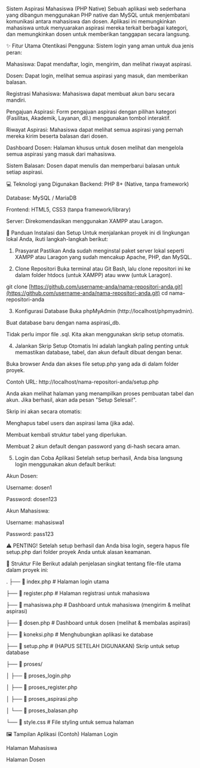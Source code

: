 Sistem Aspirasi Mahasiswa (PHP Native)
Sebuah aplikasi web sederhana yang dibangun menggunakan PHP native dan MySQL untuk menjembatani komunikasi antara mahasiswa dan dosen. Aplikasi ini memungkinkan mahasiswa untuk menyuarakan aspirasi mereka terkait berbagai kategori, dan memungkinkan dosen untuk memberikan tanggapan secara langsung.

✨ Fitur Utama
Otentikasi Pengguna: Sistem login yang aman untuk dua jenis peran:

Mahasiswa: Dapat mendaftar, login, mengirim, dan melihat riwayat aspirasi.

Dosen: Dapat login, melihat semua aspirasi yang masuk, dan memberikan balasan.

Registrasi Mahasiswa: Mahasiswa dapat membuat akun baru secara mandiri.

Pengajuan Aspirasi: Form pengajuan aspirasi dengan pilihan kategori (Fasilitas, Akademik, Layanan, dll.) menggunakan tombol interaktif.

Riwayat Aspirasi: Mahasiswa dapat melihat semua aspirasi yang pernah mereka kirim beserta balasan dari dosen.

Dashboard Dosen: Halaman khusus untuk dosen melihat dan mengelola semua aspirasi yang masuk dari mahasiswa.

Sistem Balasan: Dosen dapat menulis dan memperbarui balasan untuk setiap aspirasi.

💻 Teknologi yang Digunakan
Backend: PHP 8+ (Native, tanpa framework)

Database: MySQL / MariaDB

Frontend: HTML5, CSS3 (tanpa framework/library)

Server: Direkomendasikan menggunakan XAMPP atau Laragon.

🚀 Panduan Instalasi dan Setup
Untuk menjalankan proyek ini di lingkungan lokal Anda, ikuti langkah-langkah berikut:

1. Prasyarat
Pastikan Anda sudah menginstal paket server lokal seperti XAMPP atau Laragon yang sudah mencakup Apache, PHP, dan MySQL.

2. Clone Repositori
Buka terminal atau Git Bash, lalu clone repositori ini ke dalam folder htdocs (untuk XAMPP) atau www (untuk Laragon).

git clone [https://github.com/username-anda/nama-repositori-anda.git](https://github.com/username-anda/nama-repositori-anda.git)
cd nama-repositori-anda

3. Konfigurasi Database
Buka phpMyAdmin (http://localhost/phpmyadmin).

Buat database baru dengan nama aspirasi_db.

Tidak perlu impor file .sql. Kita akan menggunakan skrip setup otomatis.

4. Jalankan Skrip Setup Otomatis
Ini adalah langkah paling penting untuk memastikan database, tabel, dan akun default dibuat dengan benar.

Buka browser Anda dan akses file setup.php yang ada di dalam folder proyek.

Contoh URL: http://localhost/nama-repositori-anda/setup.php

Anda akan melihat halaman yang menampilkan proses pembuatan tabel dan akun. Jika berhasil, akan ada pesan "Setup Selesai!".

Skrip ini akan secara otomatis:

Menghapus tabel users dan aspirasi lama (jika ada).

Membuat kembali struktur tabel yang diperlukan.

Membuat 2 akun default dengan password yang di-hash secara aman.

5. Login dan Coba Aplikasi
Setelah setup berhasil, Anda bisa langsung login menggunakan akun default berikut:

Akun Dosen:

Username: dosen1

Password: dosen123

Akun Mahasiswa:

Username: mahasiswa1

Password: pass123

⚠️ PENTING!
Setelah setup berhasil dan Anda bisa login, segera hapus file setup.php dari folder proyek Anda untuk alasan keamanan.

📂 Struktur File
Berikut adalah penjelasan singkat tentang file-file utama dalam proyek ini:

.
├── 📄 index.php           # Halaman login utama

├── 📄 register.php        # Halaman registrasi untuk mahasiswa

├── 📄 mahasiswa.php       # Dashboard untuk mahasiswa (mengirim & melihat aspirasi)

├── 📄 dosen.php           # Dashboard untuk dosen (melihat & membalas aspirasi)

├── 📄 koneksi.php         # Menghubungkan aplikasi ke database

├── 📄 setup.php           # (HAPUS SETELAH DIGUNAKAN) Skrip untuk setup database

├── 📁 proses/

│   ├── 📄 proses_login.php

│   ├── 📄 proses_register.php

│   ├── 📄 proses_aspirasi.php

│   └── 📄 proses_balasan.php

└── 🎨 style.css           # File styling untuk semua halaman

🖼️ Tampilan Aplikasi (Contoh)
Halaman Login

Halaman Mahasiswa





Halaman Dosen



